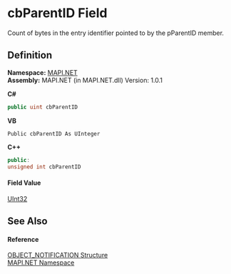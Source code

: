 # cbParentID Field


Count of bytes in the entry identifier pointed to by the pParentID member.



## Definition
**Namespace:** <a href="N_MAPI_NET.md">MAPI.NET</a>  
**Assembly:** MAPI.NET (in MAPI.NET.dll) Version: 1.0.1

**C#**
``` C#
public uint cbParentID
```
**VB**
``` VB
Public cbParentID As UInteger
```
**C++**
``` C++
public:
unsigned int cbParentID
```



#### Field Value
<a href="https://learn.microsoft.com/dotnet/api/system.uint32" target="_blank" rel="noopener noreferrer">UInt32</a>

## See Also


#### Reference
<a href="T_MAPI_NET_OBJECT_NOTIFICATION.md">OBJECT_NOTIFICATION Structure</a>  
<a href="N_MAPI_NET.md">MAPI.NET Namespace</a>  
